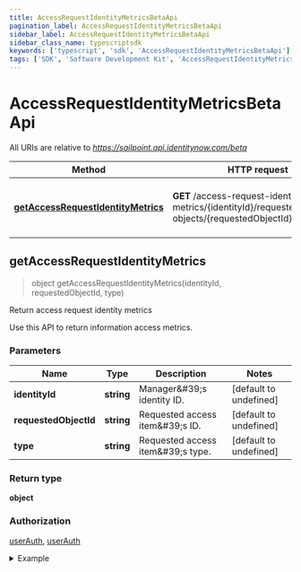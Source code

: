```yaml
---
title: AccessRequestIdentityMetricsBetaApi
pagination_label: AccessRequestIdentityMetricsBetaApi
sidebar_label: AccessRequestIdentityMetricsBetaApi
sidebar_class_name: typescriptsdk
keywords: ['typescript', 'sdk', 'AccessRequestIdentityMetricsBetaApi'] 
tags: ['SDK', 'Software Development Kit', 'AccessRequestIdentityMetricsBetaApi']
---
```


# AccessRequestIdentityMetricsBetaApi

All URIs are relative to *https://sailpoint.api.identitynow.com/beta*

Method | HTTP request | Description
------------- | ------------- | -------------
[**getAccessRequestIdentityMetrics**](AccessRequestIdentityMetricsBetaApi.md#getAccessRequestIdentityMetrics) | **GET** /access-request-identity-metrics/{identityId}/requested-objects/{requestedObjectId}/type/{type} | Return access request identity metrics



## getAccessRequestIdentityMetrics

> object getAccessRequestIdentityMetrics(identityId, requestedObjectId, type)

Return access request identity metrics

Use this API to return information access metrics.

### Parameters


Name | Type | Description  | Notes
------------- | ------------- | ------------- | -------------
 **identityId** | **string**| Manager\&#39;s identity ID. | [default to undefined]
 **requestedObjectId** | **string**| Requested access item\&#39;s ID. | [default to undefined]
 **type** | **string**| Requested access item\&#39;s type. | [default to undefined]

### Return type

**object**

### Authorization

[userAuth](https://developer.sailpoint.com/docs/api/v3/identity-security-cloud-v-3-api#authentication), [userAuth](https://developer.sailpoint.com/docs/api/v3/identity-security-cloud-v-3-api#authentication)

<details>
<summary>Example</summary>

```javascript
import { Configuration, AccessRequestIdentityMetricsBetaApi } from "sailpoint-api-client";
const apiConfig = new Configuration();
const accessRequestIdentityMetricsBetaApi = new AccessRequestIdentityMetricsBetaApi(apiConfig);
const identityId : string = "7025c863-c270-4ba6-beea-edf3cb091573"; // Manager\'s identity ID.
const requestedObjectId : string = "2db501be-f0fb-4cc5-a695-334133c52891"; // Requested access item\'s ID.
const type : string = "ENTITLEMENT"; // Requested access item\'s type.
const val = await accessRequestIdentityMetricsBetaApi.getAccessRequestIdentityMetrics(identityId, requestedObjectId, type);
console.log('API called successfully. Returned data: ' + val.data);
```
</details>

